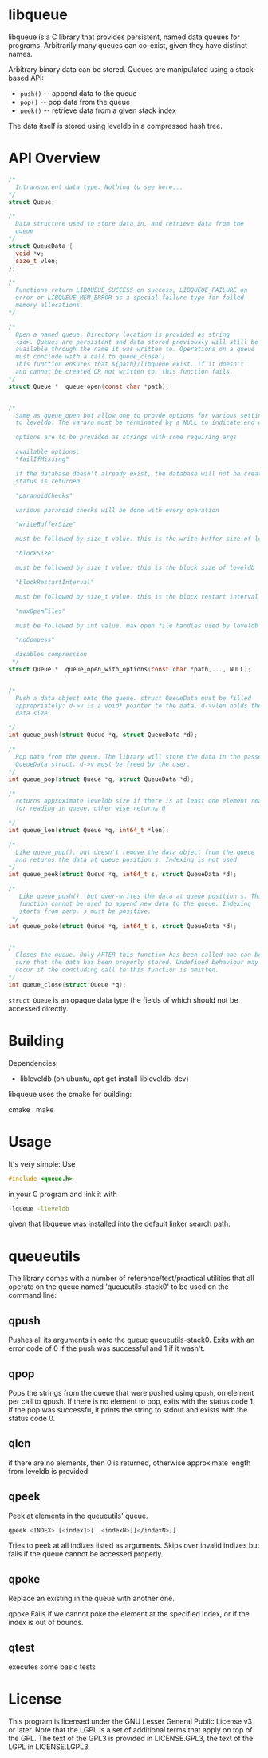 libqueue
========

libqueue is a C library that provides persistent, named data queues for
programs. Arbitrarily many queues can co-exist, given they have distinct
names.

Arbitrary binary data can be stored. Queues are manipulated using a
stack-based API:

* <code>push()</code> -- append data to the queue
* <code>pop()</code> -- pop data from the queue
* <code>peek()</code> -- retrieve data from a given stack index

The data itself is stored using leveldb in a compressed
hash tree. 

API Overview
============

```C
/*
  Intransparent data type. Nothing to see here...
*/
struct Queue;

/*
  Data structure used to store data in, and retrieve data from the
  queue
*/
struct QueueData {
  void *v;
  size_t vlen;
};

/*
  Functions return LIBQUEUE_SUCCESS on success, LIBQUEUE_FAILURE on
  error or LIBQUEUE_MEM_ERROR as a special failure type for failed
  memory allocations.
*/

/*
  Open a named queue. Directory location is provided as string
  <id>. Queues are persistent and data stored previously will still be
  available through the name it was written to. Operations on a queue
  must conclude with a call to queue_close().
  This function ensures that ${path}/libqueue exist. If it doesn't
  and cannot be created OR not written to, this function fails.
*/
struct Queue *  queue_open(const char *path);


/*
  Same as queue_open but allow one to provde options for various settings internal 
  to leveldb. The vararg must be terminated by a NULL to indicate end of options

  options are to be provided as strings with some requiring args

  available options:
  "failIfMissing" 

  if the database doesn't already exist, the database will not be created and error 
  status is returned

  "paranoidChecks"

  various paranoid checks will be done with every operation 

  "writeBufferSize"

  must be followed by size_t value. this is the write buffer size of leveldb

  "blockSize" 

  must be followed by size_t value. this is the block size of leveldb

  "blockRestartInterval" 

  must be followed by size_t value. this is the block restart interval of leveldb

  "maxOpenFiles" 

  must be followed by int value. max open file handles used by leveldb

  "noCompess" 

  disables compression
 */
struct Queue *  queue_open_with_options(const char *path,..., NULL);


/*
  Push a data object onto the queue. struct QueueData must be filled
  appropriately: d->v is a void* pointer to the data, d->vlen holds the
  data size.

*/
int queue_push(struct Queue *q, struct QueueData *d);

/*
  Pop data from the queue. The library will store the data in the passed
  QueueData struct. d->v must be freed by the user.
*/
int queue_pop(struct Queue *q, struct QueueData *d);

/*
  returns approximate leveldb size if there is at least one element ready 
  for reading in queue, other wise returns 0

*/
int queue_len(struct Queue *q, int64_t *len);

/*
  Like queue_pop(), but doesn't remove the data object from the queue
  and returns the data at queue position s. Indexing is not used 
*/
int queue_peek(struct Queue *q, int64_t s, struct QueueData *d);

/*
   Like queue_push(), but over-writes the data at queue position s. This
   function cannot be used to append new data to the queue. Indexing
   starts from zero. s must be positive.
 */
int queue_poke(struct Queue *q, int64_t s, struct QueueData *d);


/*
  Closes the queue. Only AFTER this function has been called one can be
  sure that the data has been properly stored. Undefined behaviour may
  occur if the concluding call to this function is omitted.
*/
int queue_close(struct Queue *q);
```

<code>struct Queue</code> is an opaque data type the fields of which
should not be accessed directly. 

Building
========

Dependencies:

* libleveldb  (on ubuntu, apt get install libleveldb-dev)

libqueue uses the cmake for building:

cmake .
make 

Usage
=====

It's very simple: Use

```C
#include <queue.h>
```

in your C program and link it with

```sh
-lqueue -lleveldb
```
given that libqueue was installed into the default linker search path.

queueutils
==========

The library comes with a number of reference/test/practical utilities
that all operate on the queue named 'queueutils-stack0' to be used on
the command line:

qpush
-----

Pushes all its arguments in onto the queue
</code>queueutils-stack0</code>. Exits with an error code of 0 if the
push was successful and 1 if it wasn't.

qpop
----

Pops the strings from the queue that were pushed using
<code>qpush</code>, on element per call to qpush. If there is no element
to pop, exits with the status code 1. If the pop was successfu, it
prints the string to stdout and exists with the status code 0.

qlen
----

if there are no elements, then 0 is returned, otherwise approximate length 
from leveldb is provided

qpeek
-----

Peek at elements in the queueutils' queue.
```sh
qpeek <INDEX> [<index1>[..<indexN>]]</indexN>]]
```
Tries to peek at all indizes listed as arguments. Skips over invalid indizes but fails if the queue cannot be accessed properly.

qpoke
-----

Replace an existing in the queue with another one.

qpoke <INDEX> <NEW VALUE>
Fails if we cannot poke the element at the specified index, or if the index is out of bounds.

</NEW></INDEX>

qtest
-----
executes some basic tests

License
=======

This program is licensed under the GNU Lesser General Public License v3
or later. Note that the LGPL is a set of additional terms that apply on
top of the GPL. The text of the GPL3 is provided in LICENSE.GPL3, the
text of the LGPL in LICENSE.LGPL3.


